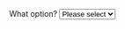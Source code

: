 <div class="au-body">
  <label for="select1block">What option?</label>
  <select id="select1block" class="au-select au-select--block">
    <option value="">Please select</option>
    <option value="1">Option 1</option>
    <option value="2">Option 2</option>
    <option value="3">Option 3</option>
  </select>
</div>
